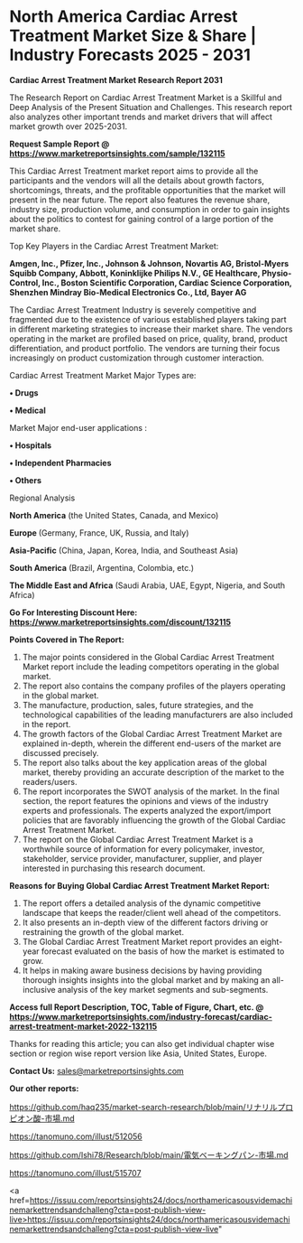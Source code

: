 # North America Cardiac Arrest Treatment Market Size & Share | Industry Forecasts 2025 - 2031

<strong>Cardiac Arrest Treatment Market Research Report 2031</strong>

The Research Report on Cardiac Arrest Treatment Market is a Skillful and Deep Analysis of the Present Situation and Challenges. This research report also analyzes other important trends and market drivers that will affect market growth over 2025-2031.

<strong>Request Sample Report @ <a href=https://www.marketreportsinsights.com/sample/132115>https://www.marketreportsinsights.com/sample/132115</a></strong>

This Cardiac Arrest Treatment market report aims to provide all the participants and the vendors will all the details about growth factors, shortcomings, threats, and the profitable opportunities that the market will present in the near future. The report also features the revenue share, industry size, production volume, and consumption in order to gain insights about the politics to contest for gaining control of a large portion of the market share.

Top Key Players in the Cardiac Arrest Treatment Market:

<strong>Amgen, Inc., Pfizer, Inc., Johnson & Johnson, Novartis AG, Bristol-Myers Squibb Company, Abbott, Koninklijke Philips N.V., GE Healthcare, Physio-Control, Inc., Boston Scientific Corporation, Cardiac Science Corporation, Shenzhen Mindray Bio-Medical Electronics Co., Ltd, Bayer AG</strong>

The Cardiac Arrest Treatment Industry is severely competitive and fragmented due to the existence of various established players taking part in different marketing strategies to increase their market share. The vendors operating in the market are profiled based on price, quality, brand, product differentiation, and product portfolio. The vendors are turning their focus increasingly on product customization through customer interaction.

Cardiac Arrest Treatment Market Major Types are:

<strong>• Drugs

• Medical</strong>

Market Major end-user applications :

<strong>• Hospitals

• Independent Pharmacies

• Others</strong>

Regional Analysis

</u><strong><b>North America</b></strong> (the United States, Canada, and Mexico)

<strong><b>Europe </b></strong>(Germany, France, UK, Russia, and Italy)

<strong><b>Asia-Pacific</b></strong> (China, Japan, Korea, India, and Southeast Asia)

<strong><b>South America</b></strong> (Brazil, Argentina, Colombia, etc.)

<strong><b>The Middle East and Africa</b></strong> (Saudi Arabia, UAE, Egypt, Nigeria, and South Africa)

<strong>Go For Interesting Discount Here: <a href=https://www.marketreportsinsights.com/discount/132115>https://www.marketreportsinsights.com/discount/132115</a></strong>

<strong>Points Covered in The Report:</strong>
<ol>
  <li>The major points considered in the Global Cardiac Arrest Treatment Market report include the leading competitors operating in the global market.</li>
  <li>The report also contains the company profiles of the players operating in the global market.</li>
  <li>The manufacture, production, sales, future strategies, and the technological capabilities of the leading manufacturers are also included in the report.</li>
  <li>The growth factors of the Global Cardiac Arrest Treatment Market are explained in-depth, wherein the different end-users of the market are discussed precisely.</li>
  <li>The report also talks about the key application areas of the global market, thereby providing an accurate description of the market to the readers/users.</li>
  <li>The report incorporates the SWOT analysis of the market. In the final section, the report features the opinions and views of the industry experts and professionals. The experts analyzed the export/import policies that are favorably influencing the growth of the Global Cardiac Arrest Treatment Market.</li>
  <li>The report on the Global Cardiac Arrest Treatment Market is a worthwhile source of information for every policymaker, investor, stakeholder, service provider, manufacturer, supplier, and player interested in purchasing this research document.</li>
</ol>
<strong>Reasons for Buying Global Cardiac Arrest Treatment Market Report:</strong>

<ol>
  <li>The report offers a detailed analysis of the dynamic competitive landscape that keeps the reader/client well ahead of the competitors.</li>
  <li>It also presents an in-depth view of the different factors driving or restraining the growth of the global market.</li>
  <li>The Global Cardiac Arrest Treatment Market report provides an eight-year forecast evaluated on the basis of how the market is estimated to grow.</li>
  <li>It helps in making aware business decisions by having providing thorough insights insights into the global market and by making an all-inclusive analysis of the key market segments and sub-segments.</li>
</ol>
<strong>Access full Report Description, TOC, Table of Figure, Chart, etc. @ <a href=https://www.marketreportsinsights.com/industry-forecast/cardiac-arrest-treatment-market-2022-132115>https://www.marketreportsinsights.com/industry-forecast/cardiac-arrest-treatment-market-2022-132115</a></strong>


Thanks for reading this article; you can also get individual chapter wise section or region wise report version like Asia, United States, Europe.

<strong>Contact Us:</strong>
sales@marketreportsinsights.com

<strong>Our other reports:</strong>

<a href=https://github.com/haq235/market-search-research/blob/main/リナリルプロピオン酸-市場.md>https://github.com/haq235/market-search-research/blob/main/リナリルプロピオン酸-市場.md</a>

<a href=https://tanomuno.com/illust/512056>https://tanomuno.com/illust/512056</a>

<a href=https://github.com/Ishi78/Research/blob/main/電気ベーキングパン-市場.md>https://github.com/Ishi78/Research/blob/main/電気ベーキングパン-市場.md</a>

<a href=https://tanomuno.com/illust/515707>https://tanomuno.com/illust/515707</a>

<a href=https://issuu.com/reportsinsights24/docs/northamericasousvidemachinemarkettrendsandchalleng?cta=post-publish-view-live>https://issuu.com/reportsinsights24/docs/northamericasousvidemachinemarkettrendsandchalleng?cta=post-publish-view-live</a>"
